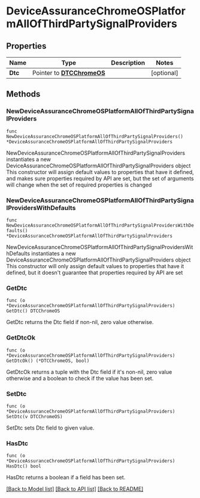 # DeviceAssuranceChromeOSPlatformAllOfThirdPartySignalProviders

## Properties

Name | Type | Description | Notes
------------ | ------------- | ------------- | -------------
**Dtc** | Pointer to [**DTCChromeOS**](DTCChromeOS.md) |  | [optional] 

## Methods

### NewDeviceAssuranceChromeOSPlatformAllOfThirdPartySignalProviders

`func NewDeviceAssuranceChromeOSPlatformAllOfThirdPartySignalProviders() *DeviceAssuranceChromeOSPlatformAllOfThirdPartySignalProviders`

NewDeviceAssuranceChromeOSPlatformAllOfThirdPartySignalProviders instantiates a new DeviceAssuranceChromeOSPlatformAllOfThirdPartySignalProviders object
This constructor will assign default values to properties that have it defined,
and makes sure properties required by API are set, but the set of arguments
will change when the set of required properties is changed

### NewDeviceAssuranceChromeOSPlatformAllOfThirdPartySignalProvidersWithDefaults

`func NewDeviceAssuranceChromeOSPlatformAllOfThirdPartySignalProvidersWithDefaults() *DeviceAssuranceChromeOSPlatformAllOfThirdPartySignalProviders`

NewDeviceAssuranceChromeOSPlatformAllOfThirdPartySignalProvidersWithDefaults instantiates a new DeviceAssuranceChromeOSPlatformAllOfThirdPartySignalProviders object
This constructor will only assign default values to properties that have it defined,
but it doesn't guarantee that properties required by API are set

### GetDtc

`func (o *DeviceAssuranceChromeOSPlatformAllOfThirdPartySignalProviders) GetDtc() DTCChromeOS`

GetDtc returns the Dtc field if non-nil, zero value otherwise.

### GetDtcOk

`func (o *DeviceAssuranceChromeOSPlatformAllOfThirdPartySignalProviders) GetDtcOk() (*DTCChromeOS, bool)`

GetDtcOk returns a tuple with the Dtc field if it's non-nil, zero value otherwise
and a boolean to check if the value has been set.

### SetDtc

`func (o *DeviceAssuranceChromeOSPlatformAllOfThirdPartySignalProviders) SetDtc(v DTCChromeOS)`

SetDtc sets Dtc field to given value.

### HasDtc

`func (o *DeviceAssuranceChromeOSPlatformAllOfThirdPartySignalProviders) HasDtc() bool`

HasDtc returns a boolean if a field has been set.


[[Back to Model list]](../README.md#documentation-for-models) [[Back to API list]](../README.md#documentation-for-api-endpoints) [[Back to README]](../README.md)


